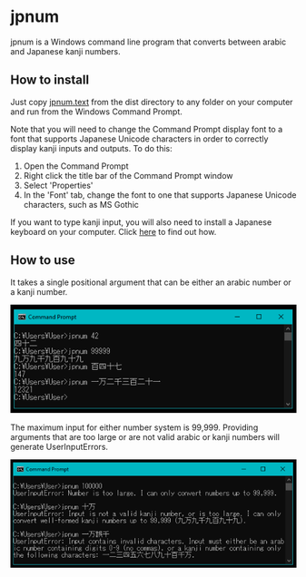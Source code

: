 # jpnum

jpnum is a Windows command line program that converts between arabic and Japanese kanji numbers.

## How to install

Just copy [jpnum.text](dist/jpnum.exe) from the dist directory to any folder on your computer and run from the Windows Command Prompt.

Note that you will need to change the Command Prompt display font to a font that supports Japanese Unicode characters in order to correctly display kanji inputs and outputs. To do this:

1. Open the Command Prompt
2. Right click the title bar of the Command Prompt window
3. Select 'Properties'
4. In the 'Font' tab, change the font to one that supports Japanese Unicode characters, such as <span css="font-family: 'ＭＳ Ｐゴシック', 'MS PGothic', 'メイリオ', Meiryo, sans-serif;">MS Gothic</span>

If you want to type kanji input, you will also need to install a Japanese keyboard on your computer. Click <a href="https://www.tofugu.com/japanese/how-to-install-japanese-keyboard/">here</a> to find out how.

## How to use

It takes a single positional argument that can be either an arabic number or a kanji number.

<img src="readme-img/command-usage.PNG" />

The maximum input for either number system is 99,999. Providing arguments that are too large or are not valid arabic or kanji numbers will generate UserInputErrors.

<img src="readme-img/command-errors.PNG" />

